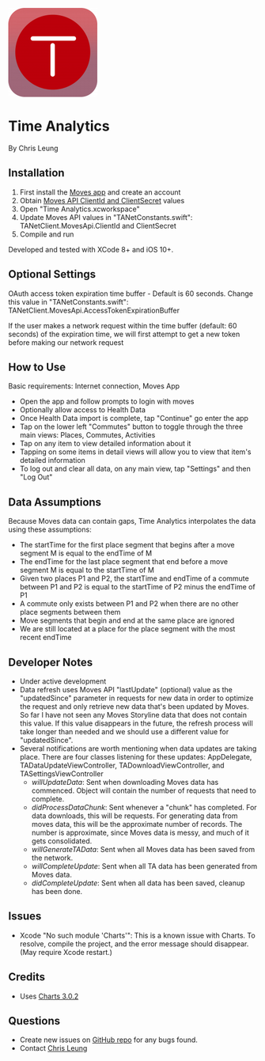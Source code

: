 ![Time Analytics Logo](/Time%20Analytics/Assets.xcassets/AppIcon.appiconset/Icon-60@3x.png?raw=true "Time Analytics Logo")

Time Analytics
==============

By Chris Leung

Installation
------------
1. First install the [Moves app](https://moves-app.com/) and create an account
2. Obtain [Moves API ClientId and ClientSecret](https://dev.moves-app.com/apps) values
3. Open "Time Analytics.xcworkspace"
4. Update Moves API values in "TANetConstants.swift": TANetClient.MovesApi.ClientId and ClientSecret
5. Compile and run

Developed and tested with XCode 8+ and iOS 10+.

Optional Settings
-----------------
OAuth access token expiration time buffer - Default is 60 seconds. Change this value in "TANetConstants.swift": TANetClient.MovesApi.AccessTokenExpirationBuffer

If the user makes a network request within the time buffer (default: 60 seconds) of the expiration time, we will first attempt to get a new token before making our network request

How to Use
----------
Basic requirements: Internet connection, Moves App

* Open the app and follow prompts to login with moves
* Optionally allow access to Health Data
* Once Health Data import is complete, tap "Continue" go enter the app
* Tap on the lower left "Commutes" button to toggle through the three main views: Places, Commutes, Activities
* Tap on any item to view detailed information about it
* Tapping on some items in detail views will allow you to view that item's detailed information
* To log out and clear all data, on any main view, tap "Settings" and then "Log Out"

Data Assumptions
----------------
Because Moves data can contain gaps, Time Analytics interpolates the data using these assumptions:

* The startTime for the first place segment that begins after a move segment M is equal to the endTime of M
* The endTime for the last place segment that end before a move segment M is equal to the startTime of M
* Given two places P1 and P2, the startTime and endTime of a commute between P1 and P2 is equal to the startTime of P2 minus the endTime of P1
* A commute only exists between P1 and P2 when there are no other place segments between them
* Move segments that begin and end at the same place are ignored
* We are still located at a place for the place segment with the most recent endTime 

Developer Notes
---------------
* Under active development
* Data refresh uses Moves API "lastUpdate" (optional) value as the "updatedSince" parameter in requests for new data in order to optimize the request and only retrieve new data that's been updated by Moves. So far I have not seen any Moves Storyline data that does not contain this value. If this value disappears in the future, the refresh process will take longer than needed and we should use a different value for "updatedSince".
* Several notifications are worth mentioning when data updates are taking place. There are four classes listening for these updates: AppDelegate, TADataUpdateViewController, TADownloadViewController, and TASettingsViewController
  * _willUpdateData_: Sent when downloading Moves data has commenced. Object will contain the number of requests that need to complete.
  * _didProcessDataChunk_: Sent whenever a "chunk" has completed. For data downloads, this will be requests. For generating data from moves data, this will be the approximate number of records. The number is approximate, since Moves data is messy, and much of it gets consolidated.
  * _willGenerateTAData_: Sent when all Moves data has been saved from the network.
  * _willCompleteUpdate_: Sent when all TA data has been generated from Moves data.
  * _didCompleteUpdate_: Sent when all data has been saved, cleanup has been done.

Issues
------
* Xcode "No such module 'Charts'": This is a known issue with Charts. To resolve, compile the project, and the error message should disappear. (May require Xcode restart.)

Credits
------
* Uses [Charts 3.0.2](https://github.com/danielgindi/Charts)

Questions
---------
* Create new issues on [GitHub repo](https://github.com/chrislzm/TimeAnalytics/issues) for any bugs found.
* Contact [Chris Leung](https://github.com/chrislzm)
